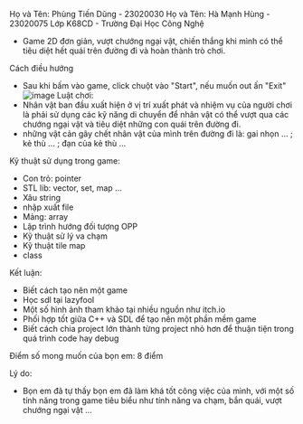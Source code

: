 Họ và Tên: Phùng Tiến Dũng - 23020030
Họ và Tên: Hà Mạnh Hùng - 23020075
Lớp K68CD - Trường Đại Học Công Nghệ
- Game 2D đơn giản, vượt chướng ngại vật, chiến thắng khi mình có thể tiêu diệt hết quái trên đường đi và hoàn thành trò chơi.

Cách điều hướng
- Sau khi bấm vào game, click chuột vào "Start", nếu muốn out ấn "Exit"
![image](https://github.com/HMHPRSA2005/GameSDL/assets/161302954/4c3f656c-4de2-4814-976a-be43bed3dc82)
Luật chơi:
- Nhân vật ban đầu xuất hiện ở vị trí xuất phát và nhiệm vụ của người chơi là phải sử dụng các kỹ năng di chuyển để nhân vật có thể vượt qua các chướng ngại vật và tiêu diệt những con quái trên đường đi.
- những vật cản gây chết nhân vật của mình trên đường đi là: gai nhọn ... ; kẻ thù ... ; đạn của kẻ thù ...

Kỹ thuật sử dụng trong game:
- Con trỏ: pointer
- STL lib: vector, set, map ... 
- Xâu string 
- nhập xuất file 
- Mảng: array 
- Lập trình hướng đối tượng OPP
- Kỹ thuật sử lý va chạm
- Kỹ thuật tile map
- class

Kết luận:
- Biết cách tạo nên một game
- Học sdl tại lazyfool 
- Một số hình ảnh tham khảo tại nhiều nguồn như itch.io
- Phối hợp tốt giữa C++ và SDL để tạo nên một phần mềm game
- Biết cách chia project lớn thành từng project nhỏ hơn để thuận tiện trong quá trình code hay debug

Điểm số mong muốn của bọn em: 8 điểm

Lý do: 
- Bọn em đã tự thấy bọn em đã làm khá tốt công việc của mình, với một số tính năng trong game tiêu biểu như tính năng va chạm, bắn quái, vượt chướng ngại vật ... 
